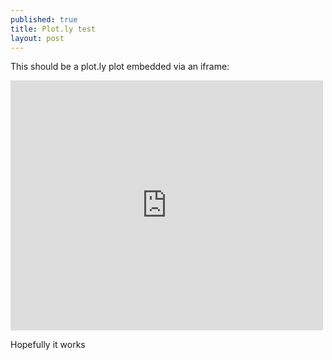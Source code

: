 ```yaml
---
published: true
title: Plot.ly test
layout: post
---
```

This should be a plot.ly plot embedded via an iframe:

<iframe width="500" height="400" frameborder="0" scrolling="no" src="https://plot.ly/~maegul/27.embed"></iframe>

Hopefully it works